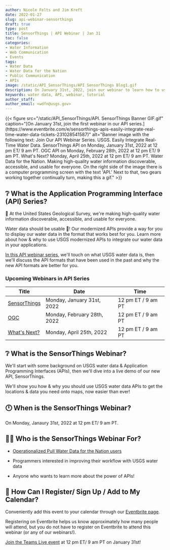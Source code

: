 ```yaml
---
author: Nicole Felts and Jim Kreft
date: 2022-01-27
slug: api-webinar-sensorthings
draft: true
type: post
title: SensorThings | API Webinar | Jan 31
toc: false
categories: 
- Water Information
- Web Communication
- Events
tags:
- Water Data
- Water Data for the Nation
- Public Communication
- APIs
image: /static/API_SensorThings/API SensorThings Blog1.gif
description: On January 31st, 2022, join our webinar to learn how to use USGS Application Programming Interfaces to serve your unique water data display needs.
keywords: water data, API, webinar, tutorial
author_staff: 
author_email: <wdfn@usgs.gov>
---
```


<div class="grid-row">
{{< figure src="/static/API_SensorThings/API. SensorThings Banner GIF.gif" caption="[On January 31st, join the first webinar in our API series.](https://www.eventbrite.com/e/sensorthings-apis-easily-integrate-real-time-water-data-tickets-231028541587)" alt="Banner image with the following text: Join Our API Webinar Series. USGS. Easily Integrate Real-Time Water Data. SensorThings API on Monday, January 31st, 2022 at 12 pm ET/ 9 am PT. OGC API on Monday, February 28th, 2022 at 12 pm ET/ 9 am PT. What's Next? Monday, April 25th, 2022 at 12 pm ET/ 9 am PT. Water Data for the Nation. Making high-quality water information discoverable, accessible, and usable for everyone. On the right side of the image there is a computer programming screen with the text 'API.' Next to that, two gears working together continually turn, making this a gif." >}}
</div>

## ❔ What is the Application Programming Interface (API) Series?
🙌 At the United States Geological Survey, we're making high-quality water information discoverable, accessible, and usable for everyone.

Water data should be usable 🦾! Our modernized APIs provide a way for you to display our water data in the format that works best for you. Learn more about how & why to use USGS modernized APIs to integrate our water data in your applications.

[In this API webinar series](https://www.eventbrite.com/cc/application-programming-interface-series-95289), we'll touch on what USGS water data is, then we'll discuss the API formats that have been used in the past and why the new API formats are better for you.

### Upcoming Webinars in API Series
| Title | Date | Time |
|------|----------|-------|
[SensorThings](https://www.eventbrite.com/e/sensorthings-apis-easily-integrate-real-time-water-data-tickets-231028541587) | Monday, January 31st, 2022 | 12 pm ET / 9 am PT
[OGC](https://www.eventbrite.com/e/ogc-apis-easily-integrate-real-time-water-data-tickets-252218772137?aff=odcleoeventsincollection) | Monday, February 28th, 2022 | 12 pm ET / 9 am PT
[What's Next?](https://www.eventbrite.com/e/whats-next-apis-easily-integrate-real-time-water-data-tickets-252228220397?aff=odcleoeventsincollection) | Monday, April 25th, 2022 | 12 pm ET / 9 am PT

## ❔ What is the SensorThings Webinar?
We'll start with some background on USGS water data & Application Programming Interfaces (APIs), then we'll dive into a live demo of our new API, SensorThings. 

We'll show you how & why you should use USGS water data APIs to get the locations & data you need onto maps, now easier than ever!


## 🕛 When is the SensorThings Webinar?
On Monday, Janaury 31st, 2022 at 12 pm ET/ 9 am PT.


## 👩‍💻 Who is the SensorThings Webinar For?
- [Operationalized Pull Water Data for the Nation users](https://waterdata.usgs.gov/blog/user_operational_pull/)

- Programmers interested in improving their workflow with USGS water data

- Anyone who wants to learn more about the power of APIs!


## 📆 How Can I Register/ Sign Up / Add to My Calendar?
Conveniently add this event to your calendar through our [Eventbrite page](https://www.eventbrite.com/e/sensorthings-apis-easily-integrate-real-time-water-data-tickets-231028541587).

Registering on Eventbrite helps us know approximately how many people will attend, but you do not have to register on Eventbrite to attend this webinar (or any of our webinars!).

[Join the Teams Live event](https://teams.microsoft.com/l/meetup-join/19%3ameeting_NGU3M2ZmYzItZTYyMi00Mjg4LTk5YWMtYTVjZmE4MjY3ZGZm%40thread.v2/0?context=%7b%22Tid%22%3a%220693b5ba-4b18-4d7b-9341-f32f400a5494%22%2c%22Oid%22%3a%2274c01c76-7d2c-4555-94ec-9e22ecb44037%22%2c%22IsBroadcastMeeting%22%3atrue%7d&btype=a&role=a) at 12 pm ET/ 9 am PT on January 31st!